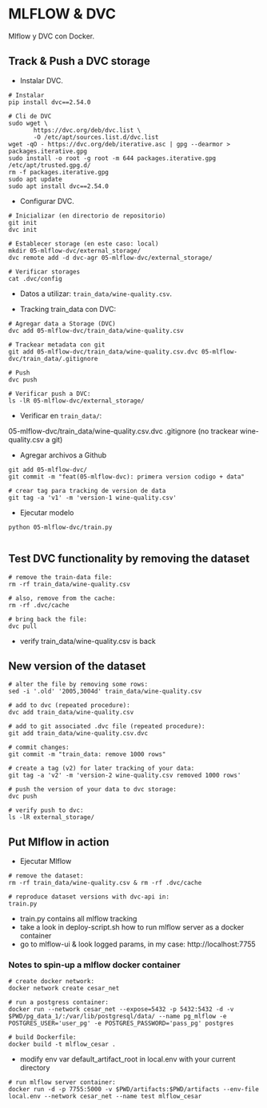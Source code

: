 # **MLFLOW & DVC**

Mlflow y DVC con Docker.

## Track & Push a DVC storage

- Instalar DVC.

```
# Instalar
pip install dvc==2.54.0

# Cli de DVC
sudo wget \
       https://dvc.org/deb/dvc.list \
       -O /etc/apt/sources.list.d/dvc.list
wget -qO - https://dvc.org/deb/iterative.asc | gpg --dearmor > packages.iterative.gpg
sudo install -o root -g root -m 644 packages.iterative.gpg /etc/apt/trusted.gpg.d/
rm -f packages.iterative.gpg
sudo apt update
sudo apt install dvc==2.54.0
```

- Configurar DVC.

```
# Inicializar (en directorio de repositorio)
git init
dvc init

# Establecer storage (en este caso: local)
mkdir 05-mlflow-dvc/external_storage/
dvc remote add -d dvc-agr 05-mlflow-dvc/external_storage/

# Verificar storages
cat .dvc/config
```

- Datos a utilizar: `train_data/wine-quality.csv`.

- Tracking train_data con DVC:

```
# Agregar data a Storage (DVC)
dvc add 05-mlflow-dvc/train_data/wine-quality.csv

# Trackear metadata con git
git add 05-mlflow-dvc/train_data/wine-quality.csv.dvc 05-mlflow-dvc/train_data/.gitignore

# Push 
dvc push

# Verificar push a DVC:
ls -lR 05-mlflow-dvc/external_storage/
```

- Verificar en `train_data/`: 

05-mlflow-dvc/train_data/wine-quality.csv.dvc
.gitignore (no trackear wine-quality.csv a git)

- Agregar archivos a Github

```
git add 05-mlflow-dvc/
git commit -m "feat(05-mlflow-dvc): primera version codigo + data"

# crear tag para tracking de version de data
git tag -a 'v1' -m 'version-1 wine-quality.csv'
```

- Ejecutar modelo

```
python 05-mlflow-dvc/train.py
```



```

```



## Test DVC functionality by removing the dataset



```
# remove the train-data file: 
rm -rf train_data/wine-quality.csv

# also, remove from the cache: 
rm -rf .dvc/cache

# bring back the file: 
dvc pull
```

- verify train_data/wine-quality.csv is back

## New version of the dataset

```
# alter the file by removing some rows: 
sed -i '.old' '2005,3004d' train_data/wine-quality.csv

# add to dvc (repeated procedure): 
dvc add train_data/wine-quality.csv

# add to git associated .dvc file (repeated procedure): 
git add train_data/wine-quality.csv.dvc

# commit changes: 
git commit -m "train_data: remove 1000 rows"

# create a tag (v2) for later tracking of your data: 
git tag -a 'v2' -m 'version-2 wine-quality.csv removed 1000 rows'

# push the version of your data to dvc storage: 
dvc push

# verify push to dvc: 
ls -lR external_storage/
```

## Put Mlflow in action

- Ejecutar Mlflow

```
# remove the dataset: 
rm -rf train_data/wine-quality.csv & rm -rf .dvc/cache

# reproduce dataset versions with dvc-api in: 
train.py
```

- train.py contains all mlflow tracking
- take a look in deploy-script.sh how to run mlflow server as a docker container
- go to mlflow-ui & look logged params, in my case: http://localhost:7755

### Notes to spin-up a mlflow docker container

```
# create docker network: 
docker network create cesar_net

# run a postgress container: 
docker run --network cesar_net --expose=5432 -p 5432:5432 -d -v $PWD/pg_data_1/:/var/lib/postgresql/data/ --name pg_mlflow -e POSTGRES_USER='user_pg' -e POSTGRES_PASSWORD='pass_pg' postgres

# build Dockerfile: 
docker build -t mlflow_cesar .
```

- modify env var default_artifact_root in local.env with your current directory

```
# run mlflow server container: 
docker run -d -p 7755:5000 -v $PWD/artifacts:$PWD/artifacts --env-file local.env --network cesar_net --name test mlflow_cesar
```

